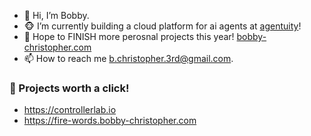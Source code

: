 - 👋 Hi, I’m Bobby.
- 🐵 I’m currently building a cloud platform for ai agents at [agentuity](https://agentuity.com)!
- 🏁 Hope to FINISH more perosnal projects this year! [bobby-christopher.com](https://bobby-christopher.com)
- 📫 How to reach me b.christopher.3rd@gmail.com.


### 👀 Projects worth a click!
- https://controllerlab.io
- https://fire-words.bobby-christopher.com



<!---
potofpie/potofpie is a ✨ special ✨ repository because its `README.md` (this file) appears on your GitHub profile.
You can click the Preview link to take a look at your changes.
--->
